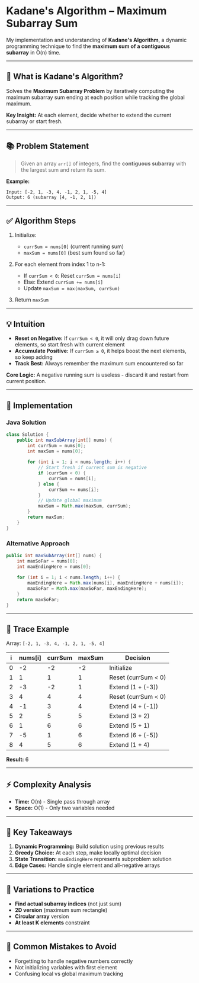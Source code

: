 # Kadane's Algorithm – Maximum Subarray Sum

My implementation and understanding of **Kadane's Algorithm**, a dynamic programming technique to find the **maximum sum of a contiguous subarray** in O(n) time.

---

## 📌 What is Kadane's Algorithm?

Solves the **Maximum Subarray Problem** by iteratively computing the maximum subarray sum ending at each position while tracking the global maximum.

**Key Insight:** At each element, decide whether to extend the current subarray or start fresh.

---

## 📚 Problem Statement

> Given an array `arr[]` of integers, find the **contiguous subarray** with the largest sum and return its sum.

**Example:**
```
Input: [-2, 1, -3, 4, -1, 2, 1, -5, 4]
Output: 6 (subarray [4, -1, 2, 1])
```

---

## ✅ Algorithm Steps

1. Initialize:
   - `currSum = nums[0]` (current running sum)
   - `maxSum = nums[0]` (best sum found so far)

2. For each element from index 1 to n-1:
   - If `currSum < 0`: Reset `currSum = nums[i]`
   - Else: Extend `currSum += nums[i]`
   - Update `maxSum = max(maxSum, currSum)`

3. Return `maxSum`

---

## 💡 Intuition

- **Reset on Negative:** If `currSum < 0`, it will only drag down future elements, so start fresh with current element
- **Accumulate Positive:** If `currSum ≥ 0`, it helps boost the next elements, so keep adding
- **Track Best:** Always remember the maximum sum encountered so far

**Core Logic:** A negative running sum is useless - discard it and restart from current position.

---

## 🚀 Implementation

### Java Solution
```java
class Solution {
    public int maxSubArray(int[] nums) {
        int currSum = nums[0];
        int maxSum = nums[0];
        
        for (int i = 1; i < nums.length; i++) {
            // Start fresh if current sum is negative
            if (currSum < 0) {
                currSum = nums[i];
            } else {
                currSum += nums[i];
            }
            // Update global maximum
            maxSum = Math.max(maxSum, currSum);
        }
        return maxSum;
    }
}
```

### Alternative Approach
```java
public int maxSubArray(int[] nums) {
    int maxSoFar = nums[0];
    int maxEndingHere = nums[0];
    
    for (int i = 1; i < nums.length; i++) {
        maxEndingHere = Math.max(nums[i], maxEndingHere + nums[i]);
        maxSoFar = Math.max(maxSoFar, maxEndingHere);
    }
    return maxSoFar;
}
```

---

## 🧪 Trace Example

Array: `[-2, 1, -3, 4, -1, 2, 1, -5, 4]`

| i | nums[i] | currSum | maxSum | Decision |
|---|---------|---------|--------|----------|
| 0 | -2      | -2      | -2     | Initialize |
| 1 | 1       | 1       | 1      | Reset (currSum < 0) |
| 2 | -3      | -2      | 1      | Extend (1 + (-3)) |
| 3 | 4       | 4       | 4      | Reset (currSum < 0) |
| 4 | -1      | 3       | 4      | Extend (4 + (-1)) |
| 5 | 2       | 5       | 5      | Extend (3 + 2) |
| 6 | 1       | 6       | 6      | Extend (5 + 1) |
| 7 | -5      | 1       | 6      | Extend (6 + (-5)) |
| 8 | 4       | 5       | 6      | Extend (1 + 4) |

**Result:** 6

---

## ⚡ Complexity Analysis

- **Time:** O(n) - Single pass through array
- **Space:** O(1) - Only two variables needed

---

## 🎯 Key Takeaways

1. **Dynamic Programming:** Build solution using previous results
2. **Greedy Choice:** At each step, make locally optimal decision
3. **State Transition:** `maxEndingHere` represents subproblem solution
4. **Edge Cases:** Handle single element and all-negative arrays

---

## 🔄 Variations to Practice

- **Find actual subarray indices** (not just sum)
- **2D version** (maximum sum rectangle)
- **Circular array** version
- **At least K elements** constraint

---

## 📝 Common Mistakes to Avoid

- Forgetting to handle negative numbers correctly
- Not initializing variables with first element
- Confusing local vs global maximum tracking
